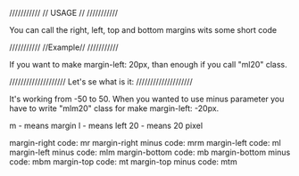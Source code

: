 ///////////
// USAGE //
///////////

You can call the right, left, top and bottom margins wits some short code

///////////
//Example//
///////////

If you want to make margin-left: 20px, than enough if you call "ml20" class.
<div class="ml20"></div>

////////////////////
Let's se what is it:
////////////////////

It's working from -50 to 50. When you wanted to use minus parameter you have to write "mlm20" class for make margin-left: -20px.

m - means margin
l - means left
20 - means 20 pixel

margin-right code: mr
margin-right minus code: mrm
margin-left code: ml
margin-left minus code: mlm
margin-bottom code: mb
margin-bottom minus code: mbm
margin-top code: mt
margin-top minus code: mtm
